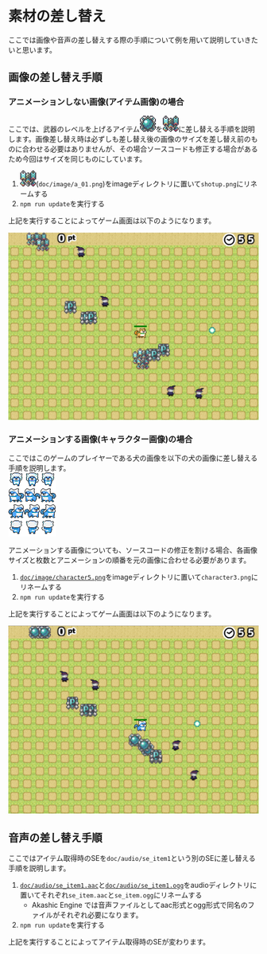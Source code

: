 # 素材の差し替え
ここでは画像や音声の差し替えする際の手順について例を用いて説明していきたいと思います。

## 画像の差し替え手順
### アニメーションしない画像(アイテム画像)の場合
ここでは、武器のレベルを上げるアイテム![shotup](../image/shotup.png)を![a_01](image/a_01.png)に差し替える手順を説明します。画像差し替え時は必ずしも差し替え後の画像のサイズを差し替え前のものに合わせる必要はありませんが、その場合ソースコードも修正する場合があるため今回はサイズを同じものにしています。

1. ![a_01](image/a_01.png)(`doc/image/a_01.png`)をimageディレクトリに置いて`shotup.png`にリネームする
2. `npm run update`を実行する

上記を実行することによってゲーム画面は以下のようになります。

![screenshot1](screenshot1.png)

### アニメーションする画像(キャラクター画像)の場合
ここではこのゲームのプレイヤーである犬の画像を以下の犬の画像に差し替える手順を説明します。  
![別の犬](image/character5.png)

アニメーションする画像についても、ソースコードの修正を割ける場合、各画像サイズと枚数とアニメーションの順番を元の画像に合わせる必要があります。

1. [`doc/image/character5.png`](image/character5.png)をimageディレクトリに置いて`character3.png`にリネームする
2. `npm run update`を実行する

上記を実行することによってゲーム画面は以下のようになります。

![screenshot2](screenshot2.png)

## 音声の差し替え手順
ここではアイテム取得時のSEを`doc/audio/se_item1`という別のSEに差し替える手順を説明します。

1. [`doc/audio/se_item1.aac`](audio/se_item1.aac)と[`doc/audio/se_item1.ogg`](audio/se_item1.ogg)をaudioディレクトリに置いてそれぞれ`se_item.aac`と`se_item.ogg`にリネームする
   * Akashic Engine では音声ファイルとしてaac形式とogg形式で同名のファイルがそれぞれ必要になります。
2. `npm run update`を実行する

上記を実行することによってアイテム取得時のSEが変わります。
